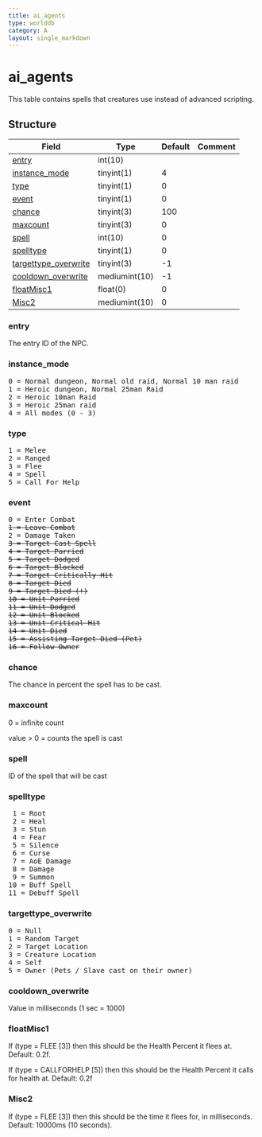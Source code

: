 ```yaml
---
title: ai_agents
type: worlddb
category: A
layout: single_markdown
---
```


# ai_agents

This table contains spells that creatures use instead of advanced scripting.

## Structure

Field                                                                                             | Type          | Default | Comment
------------------------------------------------------------------------------------------------- | ------------- | ------- | -------
[entry](#entry)                               | int(10)       |         |        
[instance_mode](#instance_mode)               | tinyint(1)    | 4       |        
[type](#type)                                 | tinyint(1)    | 0       |        
[event](#event)                               | tinyint(1)    | 0       |        
[chance](#chance)                             | tinyint(3)    | 100     |        
[maxcount](#maxcount)                         | tinyint(3)    | 0       |        
[spell](#spell)                               | int(10)       | 0       |        
[spelltype](#spelltype)                       | tinyint(1)    | 0       |        
[targettype_overwrite](#targettype_overwrite) | tinyint(3)    |  -1     |        
[cooldown_overwrite](#cooldown_overwrite)     | mediumint(10) |  -1     |        
[floatMisc1](#floatMisc1)                     | float(0)      | 0       |        
[Misc2](#Misc2)                               | mediumint(10) | 0       |        

### entry

The entry ID of the NPC.

### instance_mode
<pre>
0 = Normal dungeon, Normal old raid, Normal 10 man raid
1 = Heroic dungeon, Normal 25man Raid 
2 = Heroic 10man Raid 
3 = Heroic 25man raid 
4 = All modes (0 - 3)
</pre>

### type

<pre>
1 = Melee
2 = Ranged
3 = Flee
4 = Spell
5 = Call For Help
</pre>

### event

<pre>
0 = Enter Combat
<strike>1 = Leave Combat</strike>
2 = Damage Taken
<strike>3 = Target Cast Spell</strike>
<strike>4 = Target Parried</strike>
<strike>5 = Target Dodged</strike>
<strike>6 = Target Blocked</strike>
<strike>7 = Target Critically Hit</strike>
<strike>8 = Target Died</strike>
<strike>9 = Target Died (!)</strike>
<strike>10 = Unit Parried</strike>
<strike>11 = Unit Dodged</strike>
<strike>12 = Unit Blocked</strike>
<strike>13 = Unit Critical Hit</strike>
<strike>14 = Unit Died</strike>
<strike>15 = Assisting Target Died (Pet)</strike>
<strike>16 = Follow Owner</strike>
</pre>

### chance

The chance in percent the spell has to be cast.

### maxcount

0 = infinite count

value > 0 = counts the spell is cast

### spell

ID of the spell that will be cast

### spelltype

<pre>
 1 = Root
 2 = Heal
 3 = Stun
 4 = Fear
 5 = Silence
 6 = Curse
 7 = AoE Damage
 8 = Damage
 9 = Summon
10 = Buff Spell
11 = Debuff Spell
</pre>

### targettype_overwrite

<pre>
0 = Null
1 = Random Target
2 = Target Location
3 = Creature Location
4 = Self
5 = Owner (Pets / Slave cast on their owner)
</pre>

### cooldown_overwrite

Value in milliseconds (1 sec = 1000)

### floatMisc1

If (type = FLEE [3]) then this should be the Health Percent it flees at. Default: 0.2f.

If (type = CALLFORHELP [5]) then this should be the Health Percent it calls for health at. Default: 0.2f

### Misc2

If (type = FLEE [3]) then this should be the time it flees for, in milliseconds. Default: 10000ms (10 seconds).